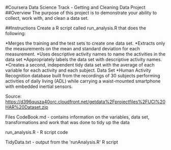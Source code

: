 #Coursera Data Science Track - Getting and Cleaning Data Project
##Overview
The purpose of this project is to demonstrate your ability to collect, work with, and clean a data set.

##Instructions
Create a R script called run_analysis.R that does the following:

*Merges the training and the test sets to create one data set.
*Extracts only the measurements on the mean and standard deviation for each measurement.
*Uses descriptive activity names to name the activities in the data set
*Appropriately labels the data set with descriptive activity names.
*Creates a second, independent tidy data set with the average of each variable for each activity and each subject.
Data Set
*Human Activity Recognition database built from the recordings of 30 subjects performing activities of daily living (ADL) while carrying a waist-mounted smartphone with embedded inertial sensors.

Source: https://d396qusza40orc.cloudfront.net/getdata%2Fprojectfiles%2FUCI%20HAR%20Dataset.zip

Files
CodeBook.md - contains information on the variables, data set, transformations and work that was done to tidy up the data

run_analysis.R - R script code

TidyData.txt - output from the 'runAnalysis.R' R script